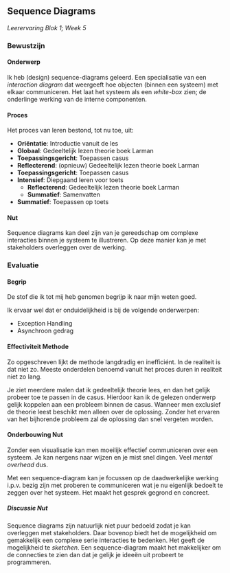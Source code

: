 ## Sequence Diagrams
_Leerervaring_
_Blok 1; Week 5_


### Bewustzijn
#### Onderwerp
Ik heb (design) sequence-diagrams geleerd. Een specialisatie van een _interaction diagram_ dat
weergeeft hoe objecten (binnen een systeem) met elkaar communiceren. 
Het laat het systeem als een _white-box_ zien; de onderlinge werking van de interne componenten.

#### Proces
Het proces van leren bestond, tot nu toe, uit:

- **Oriëntatie**: Introductie vanuit de les
- **Globaal**: Gedeeltelijk lezen theorie boek Larman
- **Toepassingsgericht**: Toepassen casus
- **Reflecterend**: (opnieuw) Gedeeltelijk lezen theorie boek Larman
- **Toepassingsgericht**: Toepassen casus
- **Intensief**: Diepgaand leren voor toets
    - **Reflecterend**: Gedeeltelijk lezen theorie boek Larman
    - **Summatief**: Samenvatten
- **Summatief**: Toepassen op toets

#### Nut
Sequence diagrams kan deel zijn van je gereedschap om complexe interacties binnen je systeem te 
illustreren. Op deze manier kan je met stakeholders overleggen over de werking. 


### Evaluatie
#### Begrip 
De stof die ik tot mij heb genomen begrijp ik naar mijn weten goed. 

Ik ervaar wel dat er onduidelijkheid is bij de volgende onderwerpen:
- Exception Handling
- Asynchroon gedrag

#### Effectiviteit Methode
Zo opgeschreven lijkt de methode langdradig en inefficiént. In de realiteit is dat niet zo. Meeste onderdelen benoemd
vanuit het proces duren in realiteit niet zo lang. 

Je ziet meerdere malen dat ik gedeeltelijk theorie lees, en dan het gelijk probeer toe te passen in de casus. Hierdoor 
kan ik de gelezen onderwerp gelijk koppelen aan een probleem binnen de casus. Wanneer men exclusief de theorie leest 
beschikt men alleen over de oplossing. Zonder het ervaren van het bijhorende probleem zal de oplossing dan snel vergeten 
worden.

#### Onderbouwing Nut
Zonder een visualisatie kan men moeilijk effectief communiceren over een systeem. Je kan nergens naar wijzen en je mist
snel dingen. Veel _mental overhead_ dus.

Met een sequence-diagram kan je focussen op de daadwerkelijke werking i.p.v. bezig zijn met proberen
te communiceren wat je nu eigenlijk bedoelt te zeggen over het systeem. Het maakt het gesprek
gegrond en concreet.

##### Discussie Nut
Sequence diagrams zijn natuurlijk niet puur bedoeld zodat je kan overleggen met stakeholders. Daar bovenop biedt het de
mogelijkheid om gemakkelijk een complexe serie interacties te bedenken. Het geeft de mogelijkheid te
_sketchen_. Een sequence-diagram maakt het makkelijker om de connecties te zien dan dat je gelijk je ideeën uit probeert
te programmeren. 
